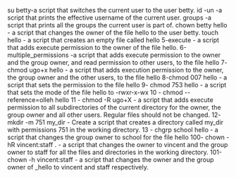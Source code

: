 su betty-a script that switches the current user to the user betty.
id -un -a script that prints the effective username of the current user.
groups -a script that prints all the groups the current user is part of.
chown betty hello - a script that changes the owner of the file hello to the user betty.
touch hello -  a script that creates an empty file called hello
5-execute - a script that adds execute permission to the owner of the file hello.
6-multiple_permissions -a script that adds execute permission to the owner and the group owner, and read permission to other users, to the file hello
7- chmod ugo+x hello - a script that adds execution permission to the owner, the group owner and the other users, to the file hello
8-chmod 007 hello - a script that sets the permission to the file hello
9- chmod 753 hello -  a script that sets the mode of the file hello to -rwxr-x-wx
10 - chmod --reference=olleh hello
11 - chmod -R ugo+X - a script that adds execute permission to all subdirectories of the current directory for the owner, the group owner and all other users. Regular files should not be changed.
12- mkdir -m 751 my_dir - Create a script that creates a directory called my_dir with permissions 751 in the working directory.
13 - chgrp school hello - a script that changes the group owner to school for the file hello
100- chown -hR vincent:staff . - a script that changes the owner to vincent and the group owner to staff for all the files and directories in the working directory.
101-chown -h vincent:staff -  a script that changes the owner and the group owner of _hello to vincent and staff respectively. 
